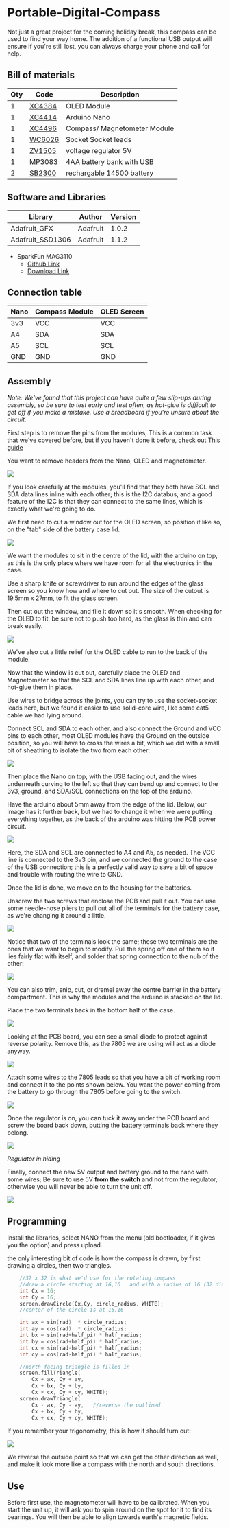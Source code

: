 # Portable-Digital-Compass

Not just a great project for the coming holiday break, this compass can be used to find your way home. The addition of a functional USB output will ensure if you're still lost, you can always charge your phone and call for help.									


## Bill of materials

|Qty| Code | Description |
|---|---|---|
|1 | [XC4384](http://jaycar.com.au/p/XC4384) | OLED Module
|1 | [XC4414](http://jaycar.com.au/p/XC4414) | Arduino Nano
|1 | [XC4496](http://jaycar.com.au/p/XC4496) | Compass/ Magnetometer Module
|1 | [WC6026](http://jaycar.com.au/p/WC6026) | Socket Socket leads
|1 | [ZV1505](http://jaycar.com.au/p/ZV1505) | voltage regulator 5V
|1 | [MP3083](http://jaycar.com.au/p/MP3083) | 4AA battery bank with USB
|2 | [SB2300](http://jaycar.com.au/p/SB2300) | rechargable 14500 battery

## Software and Libraries

| Library | Author | Version |
| --- | --- | --- |
| Adafruit_GFX | Adafruit | 1.0.2 |
| Adafruit_SSD1306 | Adafruit | 1.1.2 |

* SparkFun MAG3110
    * [Github Link](https://github.com/sparkfun/SparkFun_MAG3110_Breakout_Board_Arduino_Library/)
    * [Download Link](https://github.com/sparkfun/SparkFun_MAG3110_Breakout_Board_Arduino_Library/archive/master.zip)


## Connection table

| Nano | Compass Module | OLED Screen |
| --- | --- | --- |
| 3v3 | VCC | VCC |
| A4 | SDA | SDA |
| A5 | SCL | SCL |
| GND | GND | GND |

## Assembly

*Note: We've found that this project can have quite a few slip-ups during assembly, so be sure to test early and test often, as hot-glue is difficult to get off if you make a mistake. Use a breadboard if you're unsure about the circuit.*


First step is to remove the pins from the modules, This is a common task that we've covered before, but if you haven't done it before, check out [This guide](https://www.jaycar.com.au/removing-headers)

You want to remove headers from the Nano, OLED and magnetometer.

![](images/modules.jpg)

If you look carefully at the modules, you'll find that they both have SCL and SDA data lines inline with each other; this is the I2C databus, and a good feature of the I2C is that they can connect to the same lines, which is exactly what we're going to do.

We first need to cut a window out for the OLED screen, so position it like so, on the "tab" side of the battery case lid.

![](images/position.jpg)

We want the modules to sit in the centre of the lid, with the arduino on top, as this is the only place where we have room for all the electronics in the case.

Use a sharp knife or screwdriver to run around the edges of the glass screen so you know how and where to cut out. The size of the cutout is 19.5mm x 27mm, to fit the glass screen.

Then cut out the window, and file it down so it's smooth. When checking for the OLED to fit, be sure not to push too hard, as the glass is thin and can break easily.

![](images/window.jpg)

We've also cut a little relief for the OLED cable to run to the back of the module.

Now that the window is cut out, carefully place the OLED and Magnetometer so that the SCL and SDA lines line up with each other, and hot-glue them in place.

Use wires to bridge across the joints, you can try to use the socket-socket leads here, but we found it easier to use solid-core wire, like some cat5 cable we had lying around.

Connect SCL and SDA to each other, and also connect the Ground and VCC pins to each other, most OLED modules have the Ground on the outside position, so you will have to cross the wires a bit, which we did with a small bit of sheathing to isolate the two from each other:

![](images/solder.jpg)

Then place the Nano on top, with the USB facing out, and the wires underneath curving to the left so that they can bend up and connect to the 3v3, ground, and SDA/SCL connections on the top of the arduino.

Have the arduino about 5mm away from the edge of the lid. Below, our image has it further back, but we had to change it when we were putting everything together, as the back of the arduino was hitting the PCB power circuit.

![](images/mount.jpg)

Here, the SDA and SCL are connected to A4 and A5, as needed. The VCC line is connected to the 3v3 pin, and we connected the ground to the case of the USB connection; this is a perfectly valid way to save a bit of space and trouble with routing the wire to GND.

Once the lid is done, we move on to the housing for the batteries.

Unscrew the two screws that enclose the PCB and pull it out. You can use some needle-nose pliers to pull out all of the terminals for the battery case, as we're changing it around a little.

![](images/disassemble.jpg)

Notice that two of the terminals look the same; these two terminals are the ones that we want to begin to modify. Pull the spring off one of them so it lies fairly flat with itself, and solder that spring connection to the nub of the other:

![](images/terminals.jpg)

You can also trim, snip, cut, or dremel away the centre barrier in the battery compartment. This is why the modules and the arduino is stacked on the lid.

Place the two terminals back in the bottom half of the case.

![](images/batteryjoin.jpg)

Looking at the PCB board, you can see a small diode to protect against reverse polarity. Remove this, as the 7805 we are using will act as a diode anyway.

![](images/diode.jpg)

Attach some wires to the 7805 leads so that you have a bit of working room and connect it to the points shown below. You want the power coming from the battery to go through the 7805 before going to the switch.

![](images/regulator.jpg)

Once the regulator is on, you can tuck it away under the PCB board and screw the board back down, putting the battery terminals back where they belong.

![](images/hiding.jpg)

*Regulator in hiding*

Finally, connect the new 5V output and battery ground to the nano with some wires; Be sure to use 5V **from the switch** and not from the regulator, otherwise you will never be able to turn the unit off.

![](images/power.jpg)

## Programming

Install the libraries, select NANO from the menu (old bootloader, if it gives you the option) and press upload.

the only interesting bit of code is how the compass is drawn, by first drawing a circles, then two triangles.

```cpp
	//32 x 32 is what we'd use for the rotating compass
	//draw a circle starting at 16,16   and with a radius of 16 (32 dia.)
	int Cx = 16;
	int Cy = 16;
	screen.drawCircle(Cx,Cy, circle_radius, WHITE);
	//center of the circle is at 16,16

	int ax = sin(rad)  * circle_radius;
	int ay = cos(rad)  * circle_radius;
	int bx = sin(rad+half_pi) * half_radius;
	int by = cos(rad+half_pi) * half_radius;
	int cx = sin(rad-half_pi) * half_radius;
	int cy = cos(rad-half_pi) * half_radius;

	//north facing triangle is filled in
	screen.fillTriangle(
		Cx + ax, Cy + ay,
		Cx + bx, Cy + by,
		Cx + cx, Cy + cy, WHITE);
	screen.drawTriangle(
		Cx - ax, Cy - ay,	//reverse the outlined
		Cx + bx, Cy + by,
		Cx + cx, Cy + cy, WHITE);
```

If you remember your trigonometry, this is how it should turn out:

![](images/trig.png)

We reverse the outside point so that we can get the other direction as well, and make it look more like a compass with the north and south directions.

## Use

Before first use, the magnetometer will have to be calibrated. When you start the unit up, it will ask you to spin around on the spot for it to find its bearings. You will then be able to align towards earth's magnetic fields.
